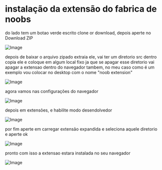 # instalação da extensão do fabrica de noobs

do lado tem um botao verde escrito clone or download, depois aperte no Download ZIP

![Image](http://i63.tinypic.com/hs98o0.jpg)

depois de baixar o arquivo zipado extraia ele, vai ter um diretorio src dentro copia ele e coloque em algum local fixo ja que se apagar esse diretorio vai apagar a extensao dentro do navegador tambem, no meu caso como é um exemplo vou colocar no desktop com o nome "noob extension"

![Image](http://i64.tinypic.com/2l9jlop.jpg)

agora vamos nas configurações do navegador

![Image](http://i63.tinypic.com/34gvg2a.jpg)

depois em extensões, e habilite modo desendolvedor

![Image](http://i67.tinypic.com/2dqr3au.jpg)

por fim aperte em carregar extensão expandida e seleciona aquele diretorio e aperte ok

![Image](http://i67.tinypic.com/jky5ww.jpg)

pronto com isso a extensao estara instalada no seu navegador

![Image](http://i63.tinypic.com/213pw7o.jpg)
